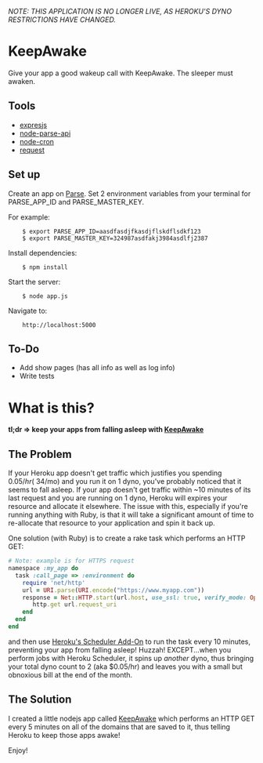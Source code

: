 _NOTE: THIS APPLICATION IS NO LONGER LIVE, AS HEROKU'S DYNO RESTRICTIONS HAVE CHANGED._

# KeepAwake

Give your app a good wakeup call with KeepAwake. The sleeper must awaken.

## Tools
- [expresjs](http://expressjs.com)
- [node-parse-api](https://github.com/Leveton/node-parse-api)
- [node-cron](https://github.com/ncb000gt/node-cron)
- [request](https://github.com/mikeal/request)

## Set up
Create an app on [Parse](https://parse.com).
Set 2 environment variables from your terminal for PARSE_APP_ID and PARSE_MASTER_KEY.

For example:

		$ export PARSE_APP_ID=aasdfasdjfkasdjflskdflsdkf123
		$ export PARSE_MASTER_KEY=324987asdfakj3984asdlfj2387

Install dependencies:

		$ npm install

Start the server:

		$ node app.js

Navigate to:

		http://localhost:5000


## To-Do
- Add show pages (has all info as well as log info)
- Write tests

# What is this?

**tl;dr => keep your apps from falling asleep with [KeepAwake](https://keep-awake.herokuapp.com)**

## The Problem
If your Heroku app doesn't get traffic which justifies you spending $0.05/hr (~$34/mo) and you run it on 1 dyno, you've probably noticed that it seems to fall asleep. If your app doesn't get traffic within ~10 minutes of its last request and you are running on 1 dyno, Heroku will expires your resource and allocate it elsewhere. The issue with this, especially if you're running anything with Ruby, is that it will take a significant amount of time to re-allocate that resource to your application and spin it back up.

One solution (with Ruby) is to create a rake task which performs an HTTP GET:

```ruby
# Note: example is for HTTPS request
namespace :my_app do
  task :call_page => :environment do
    require 'net/http'
    url = URI.parse(URI.encode("https://www.myapp.com"))
    response = Net::HTTP.start(url.host, use_ssl: true, verify_mode: OpenSSL::SSL::VERIFY_NONE) do |http|
       http.get url.request_uri
    end
  end
end
```
and then use [Heroku's Scheduler Add-On](https://devcenter.heroku.com/articles/scheduler) to run the task every 10 minutes, preventing your app from falling asleep! Huzzah! EXCEPT...when you perform jobs with Heroku Scheduler, it spins up *another* dyno, thus bringing your total dyno count to 2 (aka $0.05/hr) and leaves you with a small but obnoxious bill at the end of the month.

## The Solution
I created a little nodejs app called [KeepAwake](https://keep-awake.herokuapp.com) which performs an HTTP GET every 5 minutes on all of the domains that are saved to it, thus telling Heroku to keep those apps awake!

Enjoy!
